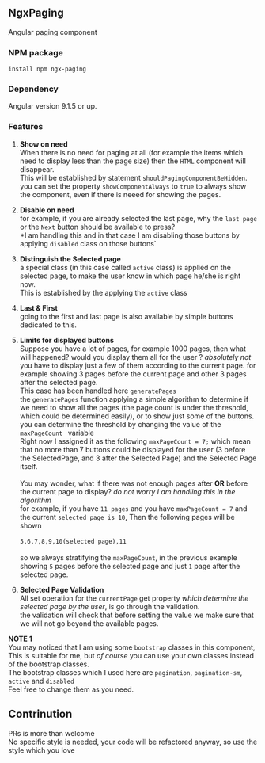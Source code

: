 ## NgxPaging

Angular paging component

### NPM package
  
    install npm ngx-paging

### Dependency
Angular version 9.1.5 or up.

### Features

 1. **Show on need** <br/> When there is no need for paging at all (for example the items which need to display less than the page size) then the `HTML` component will disappear. <br/>
This will be established by statement `shouldPagingComponentBeHidden`. <br/>
you can set the property `showComponentAlways` to `true` to always show the component, even if there is neeed for showing the pages.

 2. **Disable on need** <br/>
for example, if you are already selected the last page, why the `last page` or the `Next` button should be available to press? <br/>
*I am handling this and in that case I am disabling those buttons by applying `disabled` class on those buttons`<br/>

 3. **Distinguish the Selected page** <br/>
a special class (in this case called `active` class) is applied on the selected page, to make the user know in which page he/she is right now. <br/> 
This is established by the applying the `active` class

 4. **Last & First** <br />
going to the first and last page is also available by simple buttons dedicated to this.

 5. **Limits for displayed buttons** <br/>
Suppose you have a lot of pages, for example 1000 pages, then what will happened? would you display them all for the user ? *absolutely not* <br/>
you have to display just a few of them according to the current page. for example showing 3 pages before the current page and other 3 pages after the selected page. <br/>
This case has been handled here `generatePages` <br>
the `generatePages` function applying a simple algorithm to determine if we need to show all the pages (the page count is under the threshold, which could be determined easily), or to show just some of the buttons. <br/>
you can determine the threshold by changing the value of the `maxPageCount ` variable <br/>
Right now I assigned it as the following `maxPageCount = 7;` which mean that no more than 7 buttons could be displayed for the user (3 before the SelectedPage, and 3 after the Selected Page) and the Selected Page itself. <br/><br/>
You may wonder, what if there was not enough pages after **OR** before the current page to display? *do not worry I am handling this in the algorithm* <br/> for example, if you have `11 pages` and you have `maxPageCount = 7` and the current `selected page is 10`, Then the following pages will be shown <br/><br/>
`5,6,7,8,9,10(selected page),11` <br/><br/>
so we always stratifying the `maxPageCount`, in the previous example showing `5` pages before the selected page and just `1` page after the selected page.

 6. **Selected Page Validation** <br/>
All set operation for the `currentPage` get property *which determine the selected page by the user*, is go through the validation. <br/>
the validation will check that before setting the value we make sure that we will not go beyond the available pages.

**NOTE 1** <br/>
You may noticed that I am using some `bootstrap` classes in this component, 
This is suitable for me, but *of course* you can use your own classes instead of the bootstrap classes. <br/>
The bootstrap classes which I used here are `pagination`, `pagination-sm`, `active` and `disabled` <br/>
Feel free to change them as you need.

## Contrinution
PRs is more than welcome<br/>
No specific style is needed, your code will be refactored anyway, so use the style which you love
